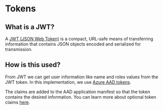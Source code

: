Tokens
==========

## What is a JWT?

 A [JWT (JSON Web Token)](https://jwt.io/) is a compact, URL-safe means of transferring information that contains JSON objects
 encoded and serialized for transmission.

## How is this used?
From JWT we can get user information like name and roles values from the JWT token. In this
implementation, we use [Azure AAD tokens](https://docs.microsoft.com/en-us/azure/active-directory/develop/active-directory-token-and-claims).

The claims are added to the AAD application manifest so that the token contains the desired information.
You can learn more about optional token claims [here](https://docs.microsoft.com/azure/active-directory/active-directory-claims-mapping).
